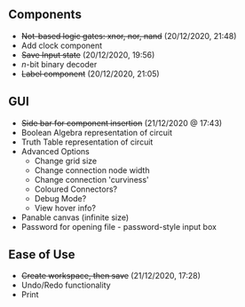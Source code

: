 ## Components

- ~~Not-based logic gates: xnor, nor, nand~~ (20/12/2020, 21:48)
- Add clock component
- ~~Save Input state~~ (20/12/2020, 19:56)
- *n*-bit binary decoder
- ~~Label component~~ (20/12/2020, 21:05)

## GUI

- ~~Side bar for component insertion~~ (21/12/2020 @ 17:43)
- Boolean Algebra representation of circuit
- Truth Table representation of circuit
- Advanced Options
  - Change grid size
  - Change connection node width
  - Change connection 'curviness'
  - Coloured Connectors?
  - Debug Mode?
  - View hover info?
- Panable canvas (infinite size)
- Password for opening file - password-style input box

## Ease of Use

- ~~Create workspace, then save~~ (21/12/2020, 17:28)
- Undo/Redo functionality
- Print
